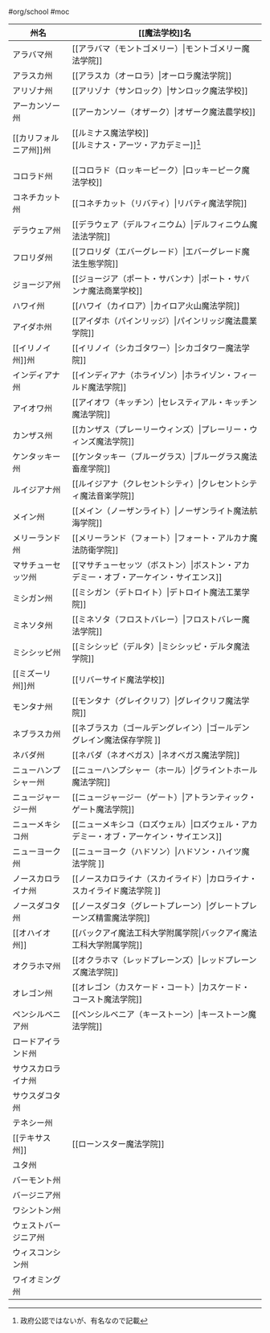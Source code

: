 #org/school #moc 

| 州名         | [[魔法学校]]名                                      |
| ---------- | ---------------------------------------------- |
| アラバマ州      | [[アラバマ（モントゴメリー）\|モントゴメリー魔法学院]]                 |
| アラスカ州      | [[アラスカ（オーロラ）\|オーロラ魔法学院]]                       |
| アリゾナ州      | [[アリゾナ（サンロック）\|サンロック魔法学校]]                     |
| アーカンソー州    | [[アーカンソー（オザーク）\|オザーク魔法農学校]]                    |
| [[カリフォルニア州]]州   | [[ルミナス魔法学校]]<br>[[ルミナス・アーツ・アカデミー]][^1]<br><br> |
| コロラド州      | [[コロラド（ロッキーピーク）\|ロッキーピーク魔法学校]]                 |
| コネチカット州    | [[コネチカット（リバティ）\|リバティ魔法学院]]                     |
| デラウェア州     | [[デラウェア（デルフィニウム）\|デルフィニウム魔法法学院]]               |
| フロリダ州      | [[フロリダ（エバーグレード）\|エバーグレード魔法生態学院]]               |
| ジョージア州     | [[ジョージア（ポート・サバンナ）\|ポート・サバンナ魔法商業学校]]            |
| ハワイ州       | [[ハワイ（カイロア）\|カイロア火山魔法学院]]                      |
| アイダホ州      | [[アイダホ（パインリッジ）\|パインリッジ魔法農業学院]]                 |
| [[イリノイ州]]州      | [[イリノイ（シカゴタワー）\|シカゴタワー魔法学院]]                   |
| インディアナ州    | [[インディアナ（ホライゾン）\|ホライゾン・フィールド魔法学院]]             |
| アイオワ州      | [[アイオワ（キッチン）\|セレスティアル・キッチン魔法学院]]               |
| カンザス州      | [[カンザス（プレーリーウィンズ）\|プレーリー・ウィンズ魔法学院]]              |
| ケンタッキー州    | [[ケンタッキー（ブルーグラス）\|ブルーグラス魔法畜産学院]]               |
| ルイジアナ州     | [[ルイジアナ（クレセントシティ）\|クレセントシティ魔法音楽学院]]            |
| メイン州       | [[メイン（ノーザンライト）\|ノーザンライト魔法航海学院]]                |
| メリーランド州    | [[メリーランド（フォート）\|フォート・アルカナ魔法防衛学院]]              |
| マサチューセッツ州  | [[マサチューセッツ（ボストン）\|ボストン・アカデミー・オブ・アーケイン・サイエンス]]  |
| ミシガン州      | [[ミシガン（デトロイト）\|デトロイト魔法工業学院]]                   |
| ミネソタ州      | [[ミネソタ（フロストバレー）\|フロストバレー魔法学院]]                 |
| ミシシッピ州     | [[ミシシッピ（デルタ）\|ミシシッピ・デルタ魔法学院]]                  |
| [[ミズーリ州]]州      | [[リバーサイド魔法学校]]                                 |
| モンタナ州      | [[モンタナ（グレイクリフ）\|グレイクリフ魔法学院]]                   |
| ネブラスカ州     | [[ネブラスカ（ゴールデングレイン）\|ゴールデングレイン魔法保存学院 ]]         |
| ネバダ州       | [[ネバダ（ネオベガス）\|ネオベガス魔法学院]]                      |
| ニューハンプシャー州 | [[ニューハンプシャー（ホール）\|グライントホール魔法学院]]               |
| ニュージャージー州  | [[ニュージャージー（ゲート）\|アトランティック・ゲート魔法学院]]            |
| ニューメキシコ州   | [[ニューメキシコ（ロズウェル）\|ロズウェル・アカデミー・オブ・アーケイン・サイエンス]] |
| ニューヨーク州    | [[ニューヨーク（ハドソン）\|ハドソン・ハイツ魔法学院 ]]                |
| ノースカロライナ州  | [[ノースカロライナ（スカイライド）\|カロライナ・スカイライド魔法学院 ]]        |
| ノースダコタ州    | [[ノースダコタ（グレートプレーン）\|グレートプレーンズ精霊魔法学院]]          |
| [[オハイオ州]]      | [[バックアイ魔法工科大学附属学院\|バックアイ魔法工科大学附属学院]]           |
| オクラホマ州     | [[オクラホマ（レッドプレーンズ）\|レッドプレーンズ魔法学院]]              |
| オレゴン州      | [[オレゴン（カスケード・コート）\|カスケード・コースト魔法学院]]            |
| ペンシルベニア州   | [[ペンシルベニア（キーストーン）\|キーストーン魔法学院]]                |
| ロードアイランド州  |                                                |
| サウスカロライナ州  |                                                |
| サウスダコタ州    |                                                |
| テネシー州      |                                                |
| [[テキサス州]]      | [[ローンスター魔法学院]]                                 |
| ユタ州        |                                                |
| バーモント州     |                                                |
| バージニア州     |                                                |
| ワシントン州     |                                                |
| ウェストバージニア州 |                                                |
| ウィスコンシン州   |                                                |
| ワイオミング州    |                                                |

[^1]: 政府公認ではないが、有名なので記載
